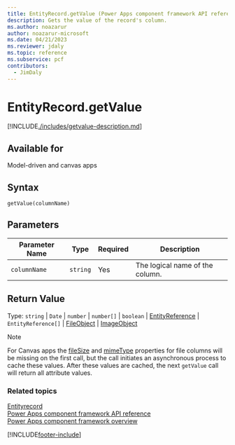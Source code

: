 ```yaml
---
title: EntityRecord.getValue (Power Apps component framework API reference) | Microsoft Docs
description: Gets the value of the record's column.
ms.author: noazarur
author: noazarur-microsoft
ms.date: 04/21/2023
ms.reviewer: jdaly
ms.topic: reference
ms.subservice: pcf
contributors:
  - JimDaly
---
```


# EntityRecord.getValue

[!INCLUDE[./includes/getvalue-description.md](./includes/getvalue-description.md)]

## Available for

Model-driven and canvas apps

## Syntax

`getValue(columnName)`

## Parameters

| Parameter Name | Type     | Required | Description         |
| -------------- | -------- | -------- | ------------------- |
| `columnName`   | `string` | Yes      | The logical name of the column. |

## Return Value

Type: `string` | `Date` | `number` | `number[]` | `boolean` | [EntityReference](./../entityreference.md) | `EntityReference[]` | [FileObject](./../fileobject.md) | [ImageObject](./../imageobject.md)

> [!NOTE]
> For Canvas apps the [fileSize](../fileobject.md#filesize) and [mimeType](../fileobject.md#mimetype) properties for file columns will be missing on the first call, but the call initiates an asynchronous process to cache these values. After these values are cached, the next `getValue` call will return all attribute values.

### Related topics

[Entityrecord](../entityrecord.md)<br/>
[Power Apps component framework API reference](../../reference/index.md)<br/>
[Power Apps component framework overview](../../overview.md)

[!INCLUDE[footer-include](../../../../includes/footer-banner.md)]
